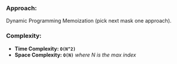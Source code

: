 ### Approach:
Dynamic Programming Memoization (pick next mask one approach).
​
### Complexity:
- **Time Complexity: `O(N^2)`**
- **Space Complexity: `O(N)`** *where N is the max index*